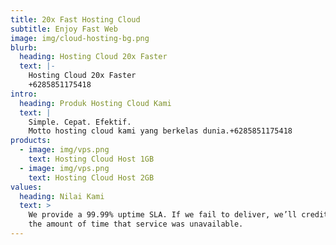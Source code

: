 ```yaml
---
title: 20x Fast Hosting Cloud
subtitle: Enjoy Fast Web
image: img/cloud-hosting-bg.png
blurb:
  heading: Hosting Cloud 20x Faster
  text: |-
    Hosting Cloud 20x Faster
    +6285851175418
intro:
  heading: Produk Hosting Cloud Kami
  text: |
    Simple. Cepat. Efektif. 
    Motto hosting cloud kami yang berkelas dunia.+6285851175418
products:
  - image: img/vps.png
    text: Hosting Cloud Host 1GB
  - image: img/vps.png
    text: Hosting Cloud Host 2GB
values:
  heading: Nilai Kami
  text: >
    We provide a 99.99% uptime SLA. If we fail to deliver, we’ll credit you for
    the amount of time that service was unavailable.
---
```


